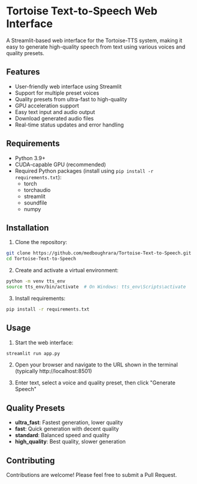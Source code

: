 # Tortoise Text-to-Speech Web Interface

A Streamlit-based web interface for the Tortoise-TTS system, making it easy to generate high-quality speech from text using various voices and quality presets.

## Features

- User-friendly web interface using Streamlit
- Support for multiple preset voices
- Quality presets from ultra-fast to high-quality
- GPU acceleration support
- Easy text input and audio output
- Download generated audio files
- Real-time status updates and error handling

## Requirements

- Python 3.9+
- CUDA-capable GPU (recommended)
- Required Python packages (install using `pip install -r requirements.txt`):
  - torch
  - torchaudio
  - streamlit
  - soundfile
  - numpy

## Installation

1. Clone the repository:
```bash
git clone https://github.com/medboughrara/Tortoise-Text-to-Speech.git
cd Tortoise-Text-to-Speech
```

2. Create and activate a virtual environment:
```bash
python -m venv tts_env
source tts_env/bin/activate  # On Windows: tts_env\Scripts\activate
```

3. Install requirements:
```bash
pip install -r requirements.txt
```

## Usage

1. Start the web interface:
```bash
streamlit run app.py
```

2. Open your browser and navigate to the URL shown in the terminal (typically http://localhost:8501)

3. Enter text, select a voice and quality preset, then click "Generate Speech"

## Quality Presets

- **ultra_fast**: Fastest generation, lower quality
- **fast**: Quick generation with decent quality
- **standard**: Balanced speed and quality
- **high_quality**: Best quality, slower generation

## Contributing

Contributions are welcome! Please feel free to submit a Pull Request.
